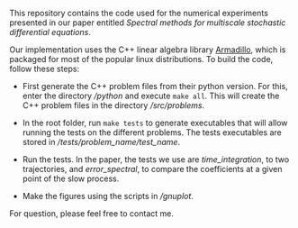 This repository contains the code used for the numerical experiments presented in our paper entitled *Spectral methods for multiscale stochastic differential equations*.

Our implementation uses the C++ linear algebra library [Armadillo](http://arma.sourceforge.net/), which is packaged for most of the popular linux distributions. To build the code, follow these steps:

- First generate the C++ problem files from their python version. For this, enter the directory */python* and execute `make all`. This will create the C++ problem files in the directory */src/problems*.

- In the root folder, run `make tests` to generate executables that will allow running the tests on the different problems. The tests executables are stored in */tests/problem_name/test_name*.

- Run the tests. In the paper, the tests we use are *time_integration*, to two trajectories, and *error_spectral*, to compare the coefficients at a given point of the slow process.

- Make the figures using the scripts in */gnuplot*.

For question, please feel free to contact me.
